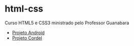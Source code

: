 # html-css
 Curso HTML5 e CSS3  ministrado pelo Professor Guanabara
<ul>
    <li><a href="https://grazianoscruz.github.io/projeto-android/" target="_blank">Projeto Android</a></li>
    <li><a href="https://grazianoscruz.github.io/projeto-cordel/" target="_blank">Projeto Cordel</a></li>
</ul>
